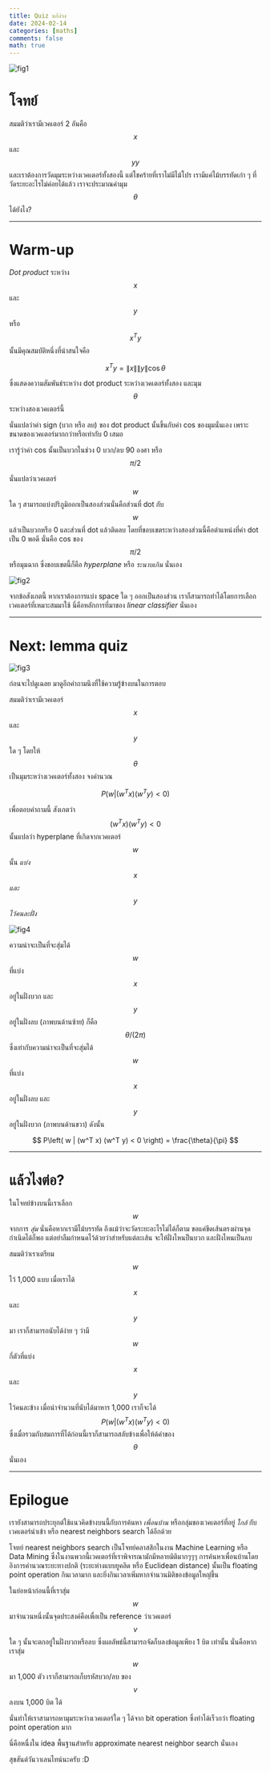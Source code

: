 ```yaml
---
title: Quiz แก้ง่วง
date: 2024-02-14 
categories: [maths]
comments: false
math: true
---
```


![fig1](./img/blog_20240214_fig1.png)

# โจทย์
สมมติว่าเรามีเวคเตอร์ 2 อันคือ $$x$$ และ $$yy$$ และเราต้องการวัดมุมระหว่างเวคเตอร์ทั้งสองนี้
แต่โชคร้ายที่เราไม่มีไม้โปร เรามีแค่ไม้บรรทัดเก่า ๆ ที่วัดระยะอะไรไม่ค่อยได้แล้ว เราจะประมาณค่ามุม $$\theta$$ ได้ยังไง?

---

# Warm-up

_Dot product_ ระหว่าง $$x$$ และ $$y$$ หรือ $$x^T y$$ นั้นมีคุณสมบัติหนึ่งที่น่าสนใจคือ

$$ x^T y = \|x\| \|y\| \cos \theta $$

ซึ่งแสดงความสัมพันธ์ระหว่าง dot product ระหว่างเวคเตอร์ทั้งสอง และมุม $$\theta$$ ระหว่างสองเวคเตอร์นี้

นั่นแปลว่าค่า sign (บวก หรือ ลบ) ของ dot product นั้นขึ้นกับค่า cos ของมุมนั่นเอง เพราะขนาดของเวคเตอร์มากกว่าหรือเท่ากับ 0 เสมอ

เรารู้ว่าค่า cos นั้นเป็นบวกในช่วง 0 บวก/ลบ 90 องศา หรือ $$ \pi/2 $$

นั่นแปลว่าเวคเตอร์ $$w$$ ใด ๆ สามารถแบ่งปริภูมิออกเป็นสองส่วนนั่นคือส่วนที่ dot กับ $$w$$ แล้วเป็นบวกหรือ 0 และส่วนที่ dot แล้วติดลบ
โดยที่ขอบเขตระหว่างสองส่วนนี้คือตำแหน่งที่ค่า dot เป็น 0 พอดี นั่นคือ cos ของ $$ \pi/2 $$ หรือมุมฉาก
ซึ่งขอบเขตนี้ก็คือ _hyperplane_ หรือ _ระนาบเกิน_ นั่นเอง

![fig2](./img/blog_20240214_fig2.png)

จากข้อสังเกตนี้ หากเราต้องการแบ่ง space ใด ๆ ออกเป็นสองส่วน เราก็สามารถทำได้โดยการเลือกเวคเตอร์ที่เหมาะสมมาใช้ 
นี่คือหลักการที่มาของ _linear classifier_ นั่นเอง

---

# Next: lemma quiz

![fig3](./img/blog_20240214_fig3.png)

ก่อนจะไปดูเฉลย มาดูอีกคำถามนึงที่ใช้ความรู้ข้างบนในการตอบ

สมมติว่าเรามีเวคเตอร์ $$x$$ และ $$y$$ ใด ๆ โดยให้ $$\theta$$ เป็นมุมระหว่างเวคเตอร์ทั้งสอง จงคำนวณ

$$ P\left( w | (w^T x) (w^T y) < 0 \right) $$

เพื่อตอบคำถามนี้ สังเกตว่า $$(w^T x) (w^T y) < 0$$ นั้นแปลว่า hyperplane ที่เกิดจากเวคเตอร์ $$w$$ นั้น _แบ่ง_ $$x$$ _และ_ $$y$$ _ไว้คนละฝั่ง_ 

![fig4](./img/blog_20240214_fig4.png)

ความน่าจะเป็นที่จะสุ่มได้ $$w$$ ที่แบ่ง $$x$$ อยู่ในฝั่งบวก และ $$y$$ อยู่ในฝั่งลบ (ภาพบนด้านซ้าย) ก็คือ $$ \theta / (2 \pi)$$ 
ซึ่งเท่ากับความน่าจะเป็นที่จะสุ่มได้ $$w$$ ที่แบ่ง $$x$$ อยู่ในฝั่งลบ และ $$y$$ อยู่ในฝั่งบวก (ภาพบนด้านขวา)
ดังนั้น 

$$ P\left( w | (w^T x) (w^T y) < 0 \right) = \frac{\theta}{\pi} $$

---

# แล้วไงต่อ?

ในโจทย์ข้างบนนี้เราเลือก $$w$$ จากการ _สุ่ม_ นั่นคือหากเรามีไม้บรรทัด ถึงแม้ว่าจะวัดระยะอะไรไม่ได้ก็ตาม ขอแค่ขีดเส้นตรงผ่านจุดกำเนิดได้ก็พอ แต่อย่าลืมกำหนดไว้ด้วยว่าสำหรับแต่ละเส้น จะให้ฝั่งไหนป็นบวก และฝั่งไหนเป็นลบ 

สมมติว่าเราเตรียม $$w$$ ไว้ 1,000 แบบ เมื่อเราได้ $$x$$ และ $$y$$ มา เราก็สามารถนับได้ง่าย ๆ ว่ามี $$w$$ กี่ตัวที่แบ่ง $$x$$ และ $$y$$ ไว้คนละข้าง 
เมื่อนำจำนวนที่นับได้มาหาร 1,000 เราก็จะได้ $$ P\left( w | (w^T x) (w^T y) < 0 \right)$$ 
ซึ่งเมื่อรวมกับสมการที่ได้ก่อนนี้เราก็สามารถสลับข้างเพื่อให้ด้ค่าของ $$\theta$$ นั่นเอง

---

# Epilogue

เรายังสามารถประยุกต์ใช้แนวคิดข้างบนนี้กับการค้นหา _เพื่อนบ้าน_ หรือกลุ่มของเวคเตอร์ที่อยู่ _ใกล้_ กับเวคเตอร์นำเข้า หรือ nearest neighbors search ได้อีกด้วย

โจทย์ nearest neighbors search เป็นโจทย์คลาสสิกในงาน Machine Learning หรือ Data Mining ซึ่งในงานพวกนี้เวคเตอร์ที่เราพิจารณามักมีหลายมิติมากๆๆๆ การค้นหาเพื่อนบ้านโดยอิงการคำนวณระยะทางปกติ (ระยะห่างแบบยูคลิด หรือ Euclidean distance) นั้นเป็น floating point operation กินเวลามาก และยิ่งกินเวลาเพิ่มหากจำนวนมิติของข้อมูลใหญ่ขึ้น

ในย่อหน้าก่อนนี้ที่เราสุ่ม $$w$$ มาจำนวนหนึ่งนั้นจุดประสงค์คือเพื่อเป็น reference ว่าเวคเตอร์ $$v$$ ใด ๆ นั้นจะตกอยู่ในฝั่งบวกหรือลบ ซึ่งผลลัพธ์นี้สามารถจัดก็บลงข้อมูลเพียง 1 บิต เท่านั้น นั่นคือหากเราสุ่ม $$w$$ มา 1,000 ตัว เราก็สามารถเก็บรหัสบวก/ลบ ของ $$v$$ ลงบน 1,000 บิต ได้ 

นั่นทำให้เราสามารถหามุมระหว่างเวคเตอร์ใด ๆ ได้จาก bit operation ซึ่งทำได้เร็วกว่า floating point operation มาก 

นี่คือหนื่งใน idea พื้นฐานสำหรับ approximate nearest neighbor search นั่นเอง

สุขสันต์วันวาเลนไทน์นะครับ :D
